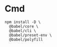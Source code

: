 # Cmd

```shell
npm install -D \
  @babel/core \
  @babel/cli \
  @babel/preset-env \
  @babel/polyfill
```
